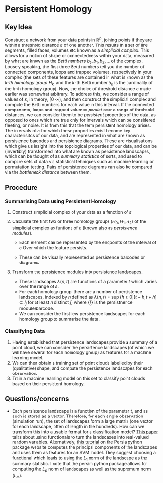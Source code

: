 # Persistent Homology

## Key Idea

Construct a network from your data points in $\mathbb{R}^n$, joining points if they are within a threshold distance $\varepsilon$ of one another. This results in a set of line segments, filled faces, volumes etc known as a *simplicial complex*. This allows for a notion of shape or connectedness within your data, measured by what are known as the *Betti numbers* $b_0, b_1, b_2, \dots$ of the complex. Loosely speaking, the first three Betti numbers tell you the number of connected components, loops and trapped volumes, respectively in your complex (the sets of these features are contained in what is known as the *$k$-th homology group* $H_k$, and the $k$-th Betti number $b_k$ is the cardinality of the $k$-th homology group). Now, the choice of threshold distance $\varepsilon$ made earlier was somewhat arbitrary. To address this, we consider a range of values of $\varepsilon$, in theory, $[0,\infty)$, and then construct the simplicial complex and compute the Betti numbers for each value in this interval. If the connected components, loops and trapped volumes *persist* over a range of threhsold distances, we can consider them to be *persistent* properties of the data, as opposed to ones which are true only for intervals which can be considered fleeting, or noise. It is from this that the term persistent homology arises. The intervals of $\varepsilon$ for which these proporties exist become key characterisitcs of our data, and are represented in what are known as persistence barcodes and persistence diagrams. These are visualisations which give us insight into the topological properties of our data, and can be (invertibly) transformed into what are known as persistence landscapes, which can be thought of as *summary statistics* of sorts, and used to compare sets of data via statistical tehniques such as machine learning or permutation testing. Pairs of persistence diagrams can also be compared via the *bottleneck distance* between them.

## Procedure

### Summarising Data using Persistent Homology

1. Construct simplicial complex of your data as a function of $\varepsilon$

2. Calculate the first two or three homology groups ($H_0, H_1, H_2$) of the simplicial complex as funtions of $\varepsilon$ (known also as *persistence modules*).

   - Each element can be represented by the endpoints of the interval of $\varepsilon$ Over which the feature persists.

   - These can be visually represented as persistence barcodes or diagrams.

3. Transform the persistence modules into persistence landscapes.

   - These landscapes $\lambda(n,t)$ are functions of a parameter $t$ which varies over the range of $\varepsilon$.
   - For each homology group, there are a number of persistence landscapes, indexed by $n$ defined as $\lambda(n,t) = \sup\{ h \geq 0 | [t-h, t+h] \subset I_j \text{ for at least } n \text{ distinct } j \}$ where $\{I_j\}$ is the persistnence module/barcode.
   - We can consider the first few persistence landscapes for each homology group to summarise the data.

### Classifying Data

1. Having established that persistence landscapes provide a summary of a point cloud, we can consider the persistence landscapes (of which we will have several for each homology group) as features for a machine learning model.
2. We can then obtain a training set of point clouds labelled by their (qualitative) shape, and compute the persistence landscapes for each observation.
3. Train a machine learning model on this set to classify point clouds based on their persistent homology.

## Questions/concerns

- Each persistence landscape is a function of the parameter $t$, and as such is stored as a vector. Therefore, for each single observation (simulation run), the set of landscapes form a large matrix (one vector for each landscape, often of length in the hundreds). How can we transform this into a usable format for a classification model? [This paper](https://www.jmlr.org/papers/volume16/bubenik15a/bubenik15a.pdf) talks about using functionals to turn the landscapes into real-valued random variables. Alternatively, [this tutorial](https://persim.scikit-tda.org/en/latest/notebooks/Persistence%20Landscapes%20and%20Machine%20Learning.html) on the Persia python package website computes the principal components of the landscapes and uses them as features for an SVM model. They suggest choosing a functional which leads to using the $L_1$ norm of the landscape as the summary statistic. I note that the persim python package allows for computing the $L_p$ norm of landscapes as well as the supremum norm ($L_{\infty}$).

